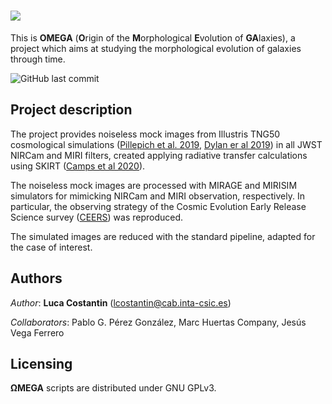 # ![](https://drive.google.com/uc?export=view&id=1hvEOXvU8-yjt72G6JP4JBnBgHrthcLE5)

This is **OMEGA** (**O**rigin of the **M**orphological **E**volution of **GA**laxies), a project which aims at studying the morphological evolution of galaxies through time. 

![GitHub last commit](https://img.shields.io/github/last-commit/lcostant/OMEGA?style=plastic)

## Project description

The project provides noiseless mock images from Illustris TNG50 cosmological simulations ([Pillepich et al. 2019](http://ui.adsabs.harvard.edu/abs/arXiv:1902.05553), [Dylan er al 2019](https://ui.adsabs.harvard.edu/abs/2019MNRAS.490.3234N/abstract)) in all JWST NIRCam and MIRI filters, created applying radiative transfer calculations using SKIRT ([Camps et al 2020](https://ui.adsabs.harvard.edu/abs/2020A%26C....3100381C/abstract)).

The noiseless mock images are processed with MIRAGE and MIRISIM simulators for mimicking NIRCam and MIRI observation, respectively. In particular, the observing strategy of the Cosmic Evolution Early Release Science survey ([CEERS](https://ceers.github.io)) was reproduced.

The simulated images are reduced with the standard pipeline, adapted for the case of interest.

## Authors

*Author*: **Luca Costantin** (<lcostantin@cab.inta-csic.es>)

*Collaborators*: Pablo G. Pérez González, Marc Huertas Company, Jesús Vega Ferrero


## Licensing

**ΩMEGA** scripts are distributed under GNU GPLv3.

